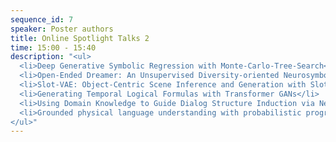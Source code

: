 ```yaml
---
sequence_id: 7
speaker: Poster authors
title: Online Spotlight Talks 2
time: 15:00 - 15:40
description: "<ul>
  <li>Deep Generative Symbolic Regression with Monte-Carlo-Tree-Search</li>
  <li>Open-Ended Dreamer: An Unsupervised Diversity-oriented Neurosymbolic Learner</li>
  <li>Slot-VAE: Object-Centric Scene Inference and Generation with Slot Attention</li>
  <li>Generating Temporal Logical Formulas with Transformer GANs</li>
  <li>Using Domain Knowledge to Guide Dialog Structure Induction via Neural Probabilistic Soft Logic</li>
  <li>Grounded physical language understanding with probabilistic programs and simulated worlds</li>
</ul>"
---
```

